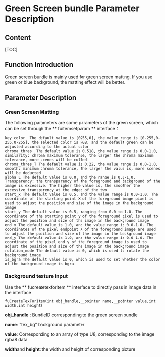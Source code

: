 # Green Screen bundle Parameter Description

## Content

[TOC]



## Function Introduction

Green screen bundle is mainly used for green screen matting. If you use green or blue background, the matting effect will be better.

## Parameter Description

### Green Screen Matting

The following parameters are some parameters of the green screen, which can be set through the ** fuitemsetparam ** interface：

```
key_color  The default value is [0255,0], the value range is [0-255,0-255,0-255], the selected color is RGB, and the default green can be adjusted according to the actual color
chroma_thres  The default value is 0.518, the value range is 0.0-1.0, similarity: chroma maximum tolerance, the larger the chroma maximum tolerance, more scenes will be culled
chroma_thres_T The default value is 0.22, the value range is 0.0-1.0, smooth: minimum chroma tolerance, the larger the value is, more scenes will be deducted
alpha_L The default value is 0.0, and the range is 0.0-1.0. Transparency: the transparency of the foreground and background of the image is excessive. The higher the value is, the smoother the excessive transparency at the edges of the two
start_x The default value is 0.5, and the value range is 0.0-1.0. The coordinate of the starting point X of the foreground image pixel is used to adjust the position and size of the image in the background image
start_y The default value is 0.5, ranging from 0.0 to 1.0. The coordinate of the starting point y of the foreground pixel is used to adjust the position and size of the image in the background image
end_x The default value is 1.0, and the value range is 0.0-1.0. The coordinates of the pixel endpoint X of the foreground image are used to adjust the position and size of the image in the background image
end_y The default value is 1.0, and the value range is 0.0-1.0. The coordinate of the pixel end y of the foreground image is used to adjust the position and size of the image in the background image
rotation_mode The default value is 0, which is used to rotate the background image
is_bgra The default value is 0, which is used to set whether the color of the background image is bgra
```

### Background texture input

Use the ** fucreatetexforitem ** interface to directly pass in image data in the interface

```
fuCreateTexForItem(int obj_handle,__pointer name,__pointer value,int width,int height)
```

**obj_handle** : BundleID corresponding to the green screen bundle

**name**: “tex_bg” background parameter 

**value**: Corresponding to an array of type U8, corresponding to the image rgba8 data

**width**and **height**: the width and height of corresponding picture 
